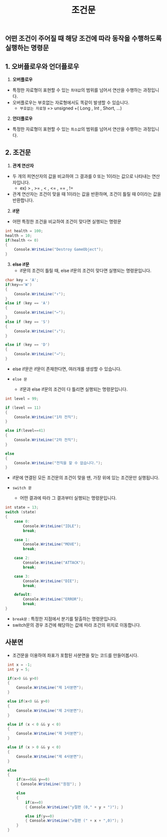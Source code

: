 ﻿---
layout: simple
title: "조건문"
---

## 어떤 조건이 주어질 때 해당 조건에 따라 동작을 수행하도록 실행하는 명령문

## 1. 오버플로우와 언더플로우

1. **오버플로우**

- 특정한 자료형이 표현할 수 있는 `최대값`의 범위를 넘어서 연산을 수행하는 과정입니다.
- 오버플로우는 부호없는 자료형에서도 똑같이 발생할 수 있습니다.
  - `부호없는 자료형` => unsigned +( Long , Int , Short, ...)

2. **언더플로우**

- 특정한 자료형이 표현할 수 있는 `최소값`의 범위를 넘어서 연산을 수행하는 과정입니다.

## 2. 조건문

1. **관계 연산자**

- 두 개의 피연산자의 값을 비교하여 그 결과를 0 또는 1이라는 값으로 나타내는 연산자입니다.
  - ex) > , >= , < , <= , == , !=
- 관계 연산자는 조건이 맞을 때 1이라는 값을 반환하며, 조건이 틀릴 때 0이라는 값을 반환합니다.

2. **if문**

- 어떤 특정한 조건을 비교하여 조건이 맞다면 실행되는 명령문

```csharp
int health = 100;
health = 10;
if(health <= 0)
{
    Console.WriteLine("Destroy GameObject");
}
```

3. **else if문**
   - if문의 조건이 틀릴 때, else if문의 조건이 맞다면 실행되는 명령문입니다.

```csharp
char key = 'A';
if(key=='W')
{
    Console.WriteLine("↑");
}
else if (key == 'A')
{
    Console.WriteLine("←");
}
else if (key == 'S')
{
    Console.WriteLine("↓");
}

else if (key == 'D')
{
    Console.WriteLine("→");
}

```

- else if문은 if문이 존재한다면, 여러개를 생성할 수 있습니다.

- `else 문`
  - if문과 else if문의 조건이 다 틀리면 실행되는 명령문입니다.

```c#
int level = 99;

if (level == 11)
{
    Console.WriteLine("1차 전직");
}

else if(level==41)
{
    Console.WriteLine("2차 전직");
}

else
{
    Console.WriteLine("전직을 할 수 없습니다.");
}

```

- if문에 연결된 모든 조건문의 조건이 맞을 땐, 가장 위에 있는 조건문만 실행됩니다.

- `switch 문`
  - 어떤 결과에 따라 그 결과부터 실행되는 명령문입니다.

```c#
int state = 13;
switch (state)
{
    case 0:
        Console.WriteLine("IDLE");
        break;

    case 1:
        Console.WriteLine("MOVE");
        break;

    case 2:
        Console.WriteLine("ATTACK");
        break;

    case 3:
        Console.WriteLine("DIE");
        break;

    default:
        Console.WriteLine("ERROR");
        break;
}

```

- `break문` : 특정한 지점에서 분기를 탈출하는 명령문입니다.
- switch문의 경우 조건에 해당하는 값에 따라 조건의 위치로 이동합니다.

## 사분면

- 조건문을 이용하여 좌표가 포함된 사분면을 찾는 코드를 만들어봅시다.

```c#
 int x = -1;
 int y = 5;

 if(x>0 && y>0)
 {
     Console.WriteLine("제 1사분면");
 }

 else if(x<0 && y>0)
 {
     Console.WriteLine("제 2사분면");
 }

 else if (x < 0 && y < 0)
 {
     Console.WriteLine("제 3사분면");
 }

 else if (x > 0 && y < 0)
 {
     Console.WriteLine("제 4사분면");
 }

 else
 {
     if(x==0&& y==0)
     { Console.WriteLine("원점"); }

     else
     {
         if(x==0)
         { Console.WriteLine("y절편 (0," + y + ")"); }

         else if(y==0)
         { Console.WriteLine("x절편 (" + x + ",0)"); }
     }
 }

```
